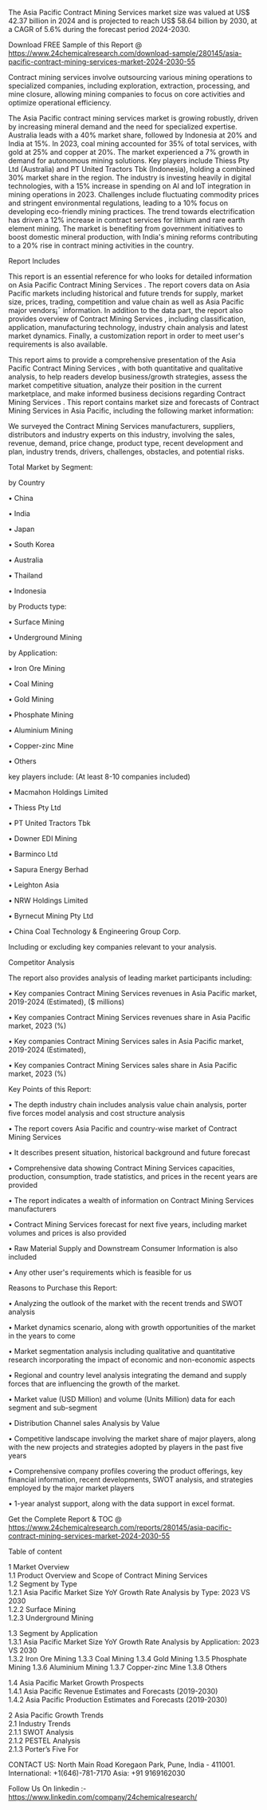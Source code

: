 The Asia Pacific Contract Mining Services market size was valued at US$ 42.37 billion in 2024 and is projected to reach US$ 58.64 billion by 2030, at a CAGR of 5.6% during the forecast period 2024-2030.

Download FREE Sample of this Report @ https://www.24chemicalresearch.com/download-sample/280145/asia-pacific-contract-mining-services-market-2024-2030-55

Contract mining services involve outsourcing various mining operations to specialized companies, including exploration, extraction, processing, and mine closure, allowing mining companies to focus on core activities and optimize operational efficiency.

The Asia Pacific contract mining services market is growing robustly, driven by increasing mineral demand and the need for specialized expertise. Australia leads with a 40% market share, followed by Indonesia at 20% and India at 15%. In 2023, coal mining accounted for 35% of total services, with gold at 25% and copper at 20%. The market experienced a 7% growth in demand for autonomous mining solutions. Key players include Thiess Pty Ltd (Australia) and PT United Tractors Tbk (Indonesia), holding a combined 30% market share in the region. The industry is investing heavily in digital technologies, with a 15% increase in spending on AI and IoT integration in mining operations in 2023. Challenges include fluctuating commodity prices and stringent environmental regulations, leading to a 10% focus on developing eco-friendly mining practices. The trend towards electrification has driven a 12% increase in contract services for lithium and rare earth element mining. The market is benefiting from government initiatives to boost domestic mineral production, with India's mining reforms contributing to a 20% rise in contract mining activities in the country.

Report Includes

This report is an essential reference for who looks for detailed information on Asia Pacific Contract Mining Services . The report covers data on Asia Pacific markets including historical and future trends for supply, market size, prices, trading, competition and value chain as well as Asia Pacific major vendors¡¯ information. In addition to the data part, the report also provides overview of Contract Mining Services , including classification, application, manufacturing technology, industry chain analysis and latest market dynamics. Finally, a customization report in order to meet user's requirements is also available.

This report aims to provide a comprehensive presentation of the Asia Pacific Contract Mining Services , with both quantitative and qualitative analysis, to help readers develop business/growth strategies, assess the market competitive situation, analyze their position in the current marketplace, and make informed business decisions regarding Contract Mining Services . This report contains market size and forecasts of Contract Mining Services in Asia Pacific, including the following market information:

We surveyed the Contract Mining Services manufacturers, suppliers, distributors and industry experts on this industry, involving the sales, revenue, demand, price change, product type, recent development and plan, industry trends, drivers, challenges, obstacles, and potential risks.

Total Market by Segment:

by Country

•    China

•    India

•    Japan

•    South Korea

•    Australia

•    Thailand

•    Indonesia

by Products type:

•    Surface Mining

•    Underground Mining

by Application:

•    Iron Ore Mining

•    Coal Mining

•    Gold Mining

•    Phosphate Mining

•    Aluminium Mining

•    Copper-zinc Mine

•    Others

key players include: (At least 8-10 companies included)

•    Macmahon Holdings Limited

•    Thiess Pty Ltd

•    PT United Tractors Tbk

•    Downer EDI Mining

•    Barminco Ltd

•    Sapura Energy Berhad

•    Leighton Asia

•    NRW Holdings Limited

•    Byrnecut Mining Pty Ltd

•    China Coal Technology & Engineering Group Corp.

Including or excluding key companies relevant to your analysis.

Competitor Analysis

The report also provides analysis of leading market participants including:

•    Key companies Contract Mining Services revenues in Asia Pacific market, 2019-2024 (Estimated), ($ millions)

•    Key companies Contract Mining Services revenues share in Asia Pacific market, 2023 (%)

•    Key companies Contract Mining Services sales in Asia Pacific market, 2019-2024 (Estimated),

•    Key companies Contract Mining Services sales share in Asia Pacific market, 2023 (%)

Key Points of this Report:

•    The depth industry chain includes analysis value chain analysis, porter five forces model analysis and cost structure analysis

•    The report covers Asia Pacific and country-wise market of Contract Mining Services

•    It describes present situation, historical background and future forecast

•    Comprehensive data showing Contract Mining Services capacities, production, consumption, trade statistics, and prices in the recent years are provided

•    The report indicates a wealth of information on Contract Mining Services manufacturers

•    Contract Mining Services forecast for next five years, including market volumes and prices is also provided

•    Raw Material Supply and Downstream Consumer Information is also included

•    Any other user's requirements which is feasible for us

Reasons to Purchase this Report:

•    Analyzing the outlook of the market with the recent trends and SWOT analysis

•    Market dynamics scenario, along with growth opportunities of the market in the years to come

•    Market segmentation analysis including qualitative and quantitative research incorporating the impact of economic and non-economic aspects

•    Regional and country level analysis integrating the demand and supply forces that are influencing the growth of the market.

•    Market value (USD Million) and volume (Units Million) data for each segment and sub-segment

•    Distribution Channel sales Analysis by Value

•    Competitive landscape involving the market share of major players, along with the new projects and strategies adopted by players in the past five years

•    Comprehensive company profiles covering the product offerings, key financial information, recent developments, SWOT analysis, and strategies employed by the major market players

•    1-year analyst support, along with the data support in excel format.

Get the Complete Report & TOC @ https://www.24chemicalresearch.com/reports/280145/asia-pacific-contract-mining-services-market-2024-2030-55

Table of content

1 Market Overview    
1.1 Product Overview and Scope of Contract Mining Services  
1.2 Segment by Type    
1.2.1 Asia Pacific Market Size YoY Growth Rate Analysis by Type: 2023 VS 2030    
1.2.2 Surface Mining    
1.2.3 Underground Mining

1.3 Segment by Application  
1.3.1 Asia Pacific Market Size YoY Growth Rate Analysis by Application: 2023 VS 2030    
1.3.2    Iron Ore Mining
1.3.3    Coal Mining
1.3.4    Gold Mining
1.3.5    Phosphate Mining
1.3.6    Aluminium Mining
1.3.7    Copper-zinc Mine
1.3.8    Others

1.4 Asia Pacific Market Growth Prospects    
1.4.1 Asia Pacific Revenue Estimates and Forecasts (2019-2030)    
1.4.2 Asia Pacific Production Estimates and Forecasts (2019-2030)  

2 Asia Pacific Growth Trends    
2.1 Industry Trends    
2.1.1 SWOT Analysis    
2.1.2 PESTEL Analysis    
2.1.3 Porter’s Five For

CONTACT US:
North Main Road Koregaon Park, Pune, India - 411001.
International: +1(646)-781-7170
Asia: +91 9169162030

Follow Us On linkedin :- https://www.linkedin.com/company/24chemicalresearch/
